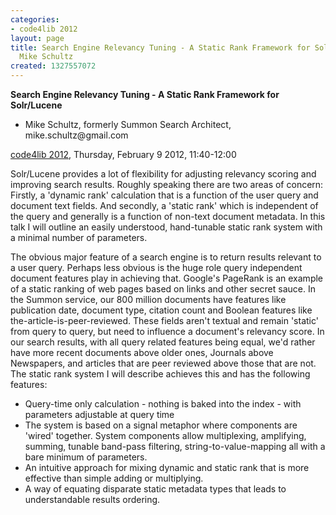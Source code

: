 ```yaml
---
categories:
- code4lib 2012
layout: page
title: Search Engine Relevancy Tuning - A Static Rank Framework for Solr/Lucene -
  Mike Schultz
created: 1327557072
---
```

<strong>Search Engine Relevancy Tuning - A Static Rank Framework for Solr/Lucene</strong>
<ul>
<li>Mike Schultz, formerly Summon Search Architect, mike.schultz@gmail.com</li>
</ul
<p><a href="/conference/2012">code4lib 2012</a>, Thursday, February 9 2012, 11:40-12:00</p>
<p>
Solr/Lucene provides a lot of flexibility for adjusting relevancy scoring and improving search results. Roughly speaking there are two areas of concern: Firstly, a 'dynamic rank' calculation that is a function of the user query and document text fields. And secondly, a 'static rank' which is independent of the query and generally is a function of non-text document metadata. In this talk I will outline an easily understood, hand-tunable static rank system with a minimal number of parameters.
</p>
<p>
The obvious major feature of a search engine is to return results relevant to a user query. Perhaps less obvious is the huge role query independent document features play in achieving that. Google's PageRank is an example of a static ranking of web pages based on links and other secret sauce. In the Summon service, our 800 million documents have features like publication date, document type, citation count and Boolean features like the-article-is-peer-reviewed. These fields aren't textual and remain 'static' from query to query, but need to influence a document's relevancy score. In our search results, with all query related features being equal, we'd rather have more recent documents above older ones, Journals above Newspapers, and articles that are peer reviewed above those that are not. The static rank system I will describe achieves this and has the following features:
<ul>
<li>Query-time only calculation - nothing is baked into the index - with parameters adjustable at query time</li>
<li>The system is based on a signal metaphor where components are 'wired' together. System components allow multiplexing, amplifying, summing, tunable band-pass filtering, string-to-value-mapping all with a bare minimum of parameters.</li>
<li>An intuitive approach for mixing dynamic and static rank that is more effective than simple adding or multiplying.</li>
<li>A way of equating disparate static metadata types that leads to understandable results ordering.</li>
</ul>
</p>
